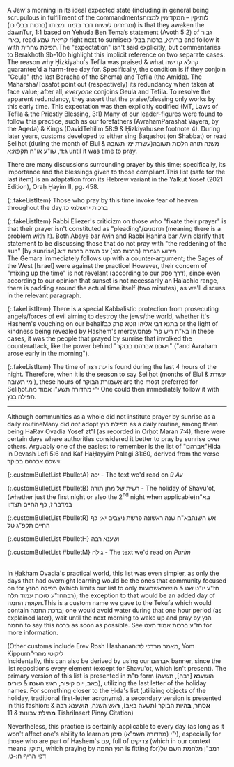 A Jew's morning in its ideal expected state (including in general being scrupulous in fulfillment of the commandments<span class="footnote">לותיקין – המקדימין למצות ומחזרים לעשות דבר בזמנו ומצותו (ברכות בבלי כו)</span>) is that they awaken the dawn<span class="footnote">Tur, 1:1 based on Yehuda Ben Tema’s statement (Avoth 5:2) of גבור כארי</span>, read קריאת שמע right next to sunrise<span class="footnote">בריתא, ברכות בבלי כו</span> and follow it with תפילת שחרית.<span class="footnote">The "expectation" isn't said explicitly, but commentaries to Berakhoth 9b-10b highlight this implicit reference on two separate cases: The reason why Ḥizkiyahu's Tefila was praised & what קהלא קדישה guarantee'd a harm-free day for. Specifically, the condition is if they conjoin "Geula" (the last Beracha of the Shema) and Tefila (the Amida). The Maharsha/Tosafot point out (respectively) its redundancy when taken at face value; after all, <i>everyone</i> conjoins Geula and Tefila. To resolve the apparent redundancy, they assert that the praise/blessing only works by this early time. This expectation was then explicitly codified (MT, Laws of Tefila & the Priestly Blessing, 3:1)</span> Many of our leader-figures were found to follow this practice, such as our forefathers (Avraham<span class="footnote">Parashat Vayera, by the Aqeda</span>) & Kings (David<span class="footnote">Tehilim 58:9</span> & Ḥizkiyahu<span class="footnote">see footnote 4</span>). During later years, customs developed to either sing Baqashot (on Shabbat) or read Seliḥot (during the month of Elul & עשרת ימי תשובה)<span class="footnote">משנה תורה הלכות תשובה ג:ד, שו"ע או"ח תקפא:א</span> until it was time to pray.

There are many discussions surrounding prayer by this time; specifically, its importance and the blessings given to those compliant.<span class="footnote">This list (safe for the last item) is an adaptation from its Hebrew variant in the Yalkut Yosef (2021 Edition), Oraḥ Ḥayim II, pg. 458.</span>

{:.fakeListItem}
Those who pray by this time invoke fear of heaven throughout the day<span class="footnote"><span style="unicode-bidi: plaintext;">ברכות ירושלמי כז.</span></span>

{:.fakeListItem}
Rabbi Eliezer's criticizm on those who "fixate their prayer" is that their prayer isn't constituted as "pleading"/תחנונים (meaning there is a problem with it). Both Abaye bar Avin and Rabbi Ḥanina bar Avin clarify that statement to be discussing those that do not pray with "the reddening of the sun" [by sunrise].<span class="footnote">פירוש הגמרה (ברכות כט:) על משנה ברכות ד:ג</span><br>
The Gemara immediately follows up with a counter-argument; the Sages of the West [Israel] were against the practice! However, their concern of "mixing up the time" is not revelant (according to our דרך פסק), since even according to our opinion that sunset is not necessarily an Halachic range, there is padding around the actual time itself (two minutes), as we'll discuss in the relevant paragraph.

{:.fakeListItem}
There is a special Kabbalistic protection from prosecuting angels/forces of evil aiming to destroy the jews/the world, whether it's Hashem's vouching on our behalf<span class="footnote">בתנא דבי אליהו זוטא פרק כב</span> or the light of kindness being revealed by Hashem's mercy.<span class="footnote">בא"ח ריש פר' פנחס</span> In these cases, it was the people that prayed by sunrise that involked the counterattack, like the power behind "וישכם אברהם בבוקר" ("and Avraham arose early in the morning").

{:.fakeListItem}
The time of עת רצון is found during the last 4 hours of the night. Therefore, when it is the season to say Seliḥot (months of Elul & עשרת ימי תשובה), these hours of אשמורת הבוקר are the most preferred for Seliḥot.<span class="footnote">י"י מהדורה תשע"ו אמוד מה</span> One could then immediately follow it with תפילה בנץ.

---

Although communities as a whole did not institute prayer by sunrise as a daily routine<span class="footnote">Many did <i>not</i> adopt תפילת בנץ as a daily routine, among them being HaRav Ovadia Yosef zt"l (as recorded in Orḥot Maran 7:4)</span>, there were certain days where authorities considered it better to pray by sunrise over others. Arguably one of the easiest to remember is the list of "אברהם"<span class="footnote">Ḥida in Devash Lefi 5:6 and Kaf HaḤayyim Palagi 31:60</span>, derived from the verse וישכם אברהם בבוקר:

{:.customBulletList #bulletA}
יכה - The text we'd read on *9 Av*

{:.customBulletList #bulletB}
רשית של מתן תורה - The holiday of Shavu'ot, (whether just the first night or also the 2<sup>nd</sup> night when applicable)<span class="footnote">בא"ח במדבר ז, כף החיים תצד:ו</span>

{:.customBulletList #bulletR}
אש השנה<span class="footnote">בא"ח שנה ראשונה פרשת ניצבים יא; כף החיים תקפ"ג טל</span>

{:.customBulletList #bulletH}
ושענא רבה

{:.customBulletList #bulletM}
גילה - The text we'd read on *Purim*

<br>In Ḥakham Ovadia's practical world, this list was even simpler, as only the days that had overnight learning would be the ones that community focused on for תפילה בהנץ (which limits our list to only <span style="unicode-bidi: isolate;">שבועות</span><span class="footnote">חז"ע יו"ט שט</span> & <span style="unicode-bidi: isolate;">הושענא רבה</span><span class="footnote">חז"ע סוכות עמוד תלח</span>); the exception to that would be an added day of <span style="unicode-bidi: isolate;">תקופת החמה</span>.<span class="footnote">This is a custom name we gave to the Tekufa which would contain ברכת החמה; one would avoid water during that one hour period (as explained later), wait until the next morning to wake up and pray by הנץ החמה to say this ברכה as soon as possible. See חז"ע ברכות אמוד תעט for more information.</span>

(Other customs include Erev Rosh Hashana<span class="footnote">מאמר מרדכי לד:ה</span>, Yom Kippur<span class="footnote">ליקוטי מהרי"ח<br>Incidentally, this can also be derived by using our אברהם banner, since the list repositions every element (except for Shavu'ot, which isn't present). The primary version of this list is presented in ס"ת form (הושענ<b>א</b> [רבה], תשעה בא<b>ב</b>, יום קיפו<b>ר</b>, ראש השנ<b>ה</b> & פורי<b>ם</b>), utilizing the last letter of the holiday names. For something closer to the Ḥida's list (utilizing objects of the holiday, traditional first-letter acronyms), a secondary version is presented in this fashion: <b>א</b>סתר, <b>ב</b>היות הבוקר (תשעה באב), <b>ר</b>אש השנה, <b>ה</b>ושענא רבה & <b>מ</b>חילת עבונות</span> & 11 Tishri<span class="footnote">Insert Pinny Citation</span>)

Nevertheless, this practice is certainly applicable to every day (as long as it won't affect one's ability to learn<span class="footnote">י"י (מהדורה תשפ"א) סימן פט</span>), especially for those who are part of Hashem's עם, full of צדיקים (which in our context means ותיקין, which praying by הנץ החמה is fitting for)<span class="footnote"><span style="unicode-bidi: plaintext;">רמב"ן מלחמת השם על דפי הריף ח:-ט.</span></span>